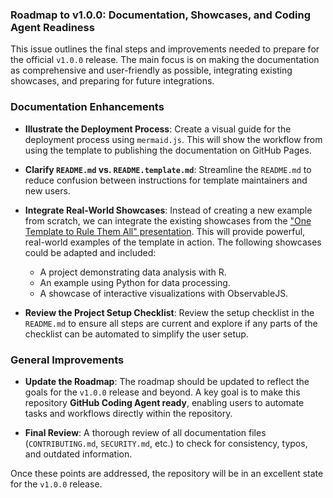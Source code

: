 ### Roadmap to v1.0.0: Documentation, Showcases, and Coding Agent Readiness

This issue outlines the final steps and improvements needed to prepare for the official `v1.0.0` release. The main focus is on making the documentation as comprehensive and user-friendly as possible, integrating existing showcases, and preparing for future integrations.

### Documentation Enhancements

- **Illustrate the Deployment Process**: Create a visual guide for the deployment process using `mermaid.js`. This will show the workflow from using the template to publishing the documentation on GitHub Pages.

- **Clarify `README.md` vs. `README.template.md`**: Streamline the `README.md` to reduce confusion between instructions for template maintainers and new users.

- **Integrate Real-World Showcases**: Instead of creating a new example from scratch, we can integrate the existing showcases from the ["One Template to Rule Them All" presentation](https://github.com/maehr/one-template-to-rule-them-all). This will provide powerful, real-world examples of the template in action. The following showcases could be adapted and included:
  - A project demonstrating data analysis with R.
  - An example using Python for data processing.
  - A showcase of interactive visualizations with ObservableJS.

- **Review the Project Setup Checklist**: Review the setup checklist in the `README.md` to ensure all steps are current and explore if any parts of the checklist can be automated to simplify the user setup.

### General Improvements

- **Update the Roadmap**: The roadmap should be updated to reflect the goals for the `v1.0.0` release and beyond. A key goal is to make this repository **GitHub Coding Agent ready**, enabling users to automate tasks and workflows directly within the repository.

- **Final Review**: A thorough review of all documentation files (`CONTRIBUTING.md`, `SECURITY.md`, etc.) to check for consistency, typos, and outdated information.

Once these points are addressed, the repository will be in an excellent state for the `v1.0.0` release.
